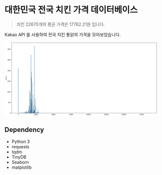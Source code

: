 # 대한민국 전국 치킨 가격 데이터베이스

> 치킨 22670개의 평균 가격은 17762.21원 입니다.

Kakao API 를 사용하여 전국 치킨 통닭의 가격을 모아보았습니다.

![](result.png)

## Dependency

- Python 3
- requests
- tqdm
- TinyDB
- Seaborn
- matplotlib
